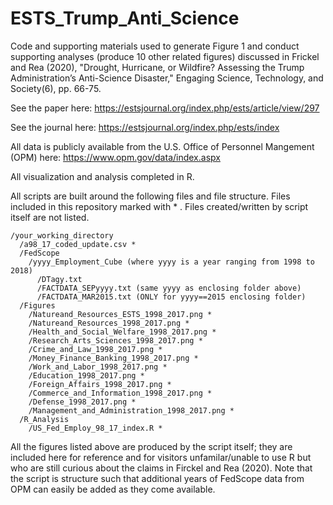 # ESTS_Trump_Anti_Science
Code and supporting materials used to generate Figure 1 and conduct supporting analyses (produce 10 other related figures) discussed in Frickel and Rea (2020), "Drought, Hurricane, or Wildfire? Assessing the Trump Administration’s Anti-Science Disaster," Engaging Science, Technology, and Society(6), pp. 66-75.

See the paper here: https://estsjournal.org/index.php/ests/article/view/297

See the journal here: https://estsjournal.org/index.php/ests/index

All data is publicly available from the U.S. Office of Personnel Mangement (OPM) here: https://www.opm.gov/data/index.aspx

All visualization and analysis completed in R.

All scripts are built around the following files and file structure. Files included in this repository marked with * . Files created/written by script itself are not listed.

    /your_working_directory
      /a98_17_coded_update.csv *
      /FedScope
        /yyyy_Employment_Cube (where yyyy is a year ranging from 1998 to 2018)
          /DTagy.txt
          /FACTDATA_SEPyyyy.txt (same yyyy as enclosing folder above)
          /FACTDATA_MAR2015.txt (ONLY for yyyy==2015 enclosing folder)
      /Figures
        /Natureand_Resources_ESTS_1998_2017.png *
        /Natureand_Resources_1998_2017.png *
        /Health_and_Social_Welfare_1998_2017.png *
        /Research_Arts_Sciences_1998_2017.png *
        /Crime_and_Law_1998_2017.png *
        /Money_Finance_Banking_1998_2017.png *
        /Work_and_Labor_1998_2017.png *
        /Education_1998_2017.png *
        /Foreign_Affairs_1998_2017.png *
        /Commerce_and_Information_1998_2017.png *
        /Defense_1998_2017.png *
        /Management_and_Administration_1998_2017.png *
      /R_Analysis
        /US_Fed_Employ_98_17_index.R *

All the figures listed above are produced by the script itself; they are included here for reference and for visitors unfamilar/unable to use R but who are still curious about the claims in Firckel and Rea (2020). Note that the script is structure such that additional years of FedScope data from OPM can easily be added as they come available. 
